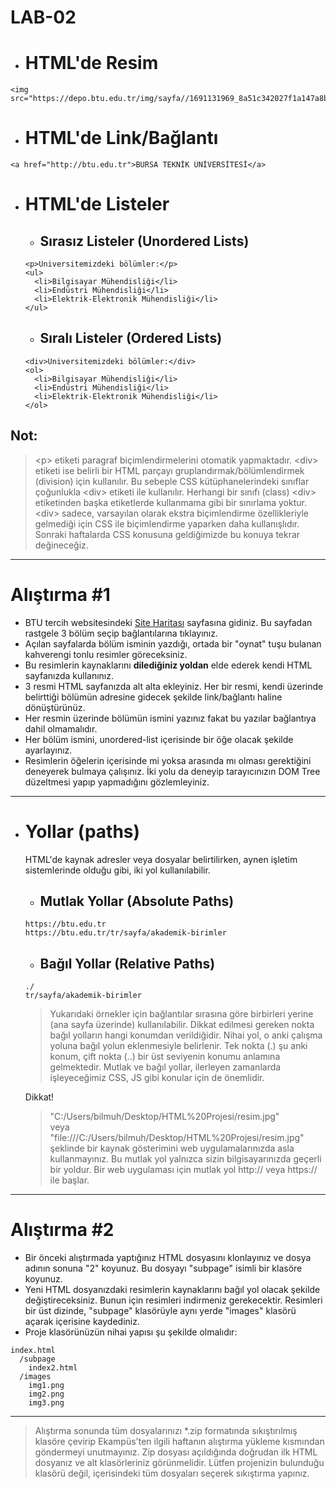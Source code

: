 # LAB-02

- # HTML'de Resim
```
<img src="https://depo.btu.edu.tr/img/sayfa//1691131969_8a51c342027f1a147a8b.png">
```

- # HTML'de Link/Bağlantı
```
<a href="http://btu.edu.tr">BURSA TEKNİK ÜNİVERSİTESİ</a>
```

- # HTML'de Listeler
  - ## Sırasız Listeler (Unordered Lists)
  ```
  <p>Üniversitemizdeki bölümler:</p>
  <ul>
    <li>Bilgisayar Mühendisliği</li>
    <li>Endüstri Mühendisliği</li>
    <li>Elektrik-Elektronik Mühendisliği</li>
  </ul>
  ```
  - ## Sıralı Listeler (Ordered Lists)
  ```
  <div>Üniversitemizdeki bölümler:</div>
  <ol>
    <li>Bilgisayar Mühendisliği</li>
    <li>Endüstri Mühendisliği</li>
    <li>Elektrik-Elektronik Mühendisliği</li>
  </ol>
  ```
## Not:
> \<p> etiketi paragraf biçimlendirmelerini otomatik yapmaktadır. \<div> etiketi ise belirli bir HTML parçayı gruplandırmak/bölümlendirmek (division) için kullanılır. Bu sebeple CSS kütüphanelerindeki sınıflar çoğunlukla \<div> etiketi ile kullanılır.
> Herhangi bir sınıfı (class) \<div> etiketinden başka etiketlerde kullanmama gibi bir sınırlama yoktur. \<div> sadece, varsayılan olarak ekstra biçimlendirme özellikleriyle gelmediği için CSS ile biçimlendirme yaparken daha kullanışlıdır.
> Sonraki haftalarda CSS konusuna geldiğimizde bu konuya tekrar değineceğiz.

---
# Alıştırma #1
- BTU tercih websitesindeki [Site Haritası](https://tercih.btu.edu.tr/tr/sayfa/sitemap) sayfasına gidiniz. Bu sayfadan rastgele 3 bölüm seçip bağlantılarına tıklayınız.
- Açılan sayfalarda bölüm isminin yazdığı, ortada bir "oynat" tuşu bulanan kahverengi tonlu resimler göreceksiniz.
- Bu resimlerin kaynaklarını **dilediğiniz yoldan** elde ederek kendi HTML sayfanızda kullanınız.
- 3 resmi HTML sayfanızda alt alta ekleyiniz. Her bir resmi, kendi üzerinde belirttiği bölümün adresine gidecek şekilde link/bağlantı haline dönüştürünüz.
- Her resmin üzerinde bölümün ismini yazınız fakat bu yazılar bağlantıya dahil olmamalıdır.
- Her bölüm ismini, unordered-list içerisinde bir öğe olacak şekilde ayarlayınız.
- Resimlerin öğelerin içerisinde mi yoksa arasında mı olması gerektiğini deneyerek bulmaya çalışınız. İki yolu da deneyip tarayıcınızın DOM Tree düzeltmesi yapıp yapmadığını gözlemleyiniz.
---

- # Yollar (paths)
  HTML'de kaynak adresler veya dosyalar belirtilirken, aynen işletim sistemlerinde olduğu gibi, iki yol kullanılabilir.
  - ## Mutlak Yollar (Absolute Paths)
  ```
  https://btu.edu.tr
  https://btu.edu.tr/tr/sayfa/akademik-birimler
  ```
  - ## Bağıl Yollar (Relative Paths)
  ```
  ./
  tr/sayfa/akademik-birimler
  ```
  > Yukarıdaki örnekler için bağlantılar sırasına göre birbirleri yerine (ana sayfa üzerinde) kullanılabilir.
  > Dikkat edilmesi gereken nokta bağıl yolların hangi konumdan verildiğidir. Nihai yol, o anki çalışma yoluna bağıl yolun eklenmesiyle belirlenir. 
  > Tek nokta (.) şu anki konum, çift nokta (..) bir üst seviyenin konumu anlamına gelmektedir.
  > Mutlak ve bağıl yollar, ilerleyen zamanlarda işleyeceğimiz CSS, JS gibi konular için de önemlidir.

  Dikkat!
  > "C:/Users/bilmuh/Desktop/HTML%20Projesi/resim.jpg" \
  > veya \
  > "file:///C:/Users/bilmuh/Desktop/HTML%20Projesi/resim.jpg" \
  > şeklinde bir kaynak gösterimini web uygulamalarınızda asla kullanmayınız. Bu mutlak yol yalnızca sizin bilgisayarınızda geçerli bir yoldur. Bir web uygulaması için mutlak yol http:// veya https:// ile başlar.

---
# Alıştırma #2
- Bir önceki alıştırmada yaptığınız HTML dosyasını klonlayınız ve dosya adının sonuna "2" koyunuz. Bu dosyayı "subpage" isimli bir klasöre koyunuz.
- Yeni HTML dosyanızdaki resimlerin kaynaklarını bağıl yol olacak şekilde değiştireceksiniz. Bunun için resimleri indirmeniz gerekecektir. Resimleri bir üst dizinde, "subpage" klasörüyle aynı yerde "images" klasörü açarak içerisine kaydediniz.
- Proje klasörünüzün nihai yapısı şu şekilde olmalıdır:
```
index.html
  /subpage
    index2.html
  /images
    img1.png
    img2.png
    img3.png
```
---

> Alıştırma sonunda tüm dosyalarınızı *.zip formatında sıkıştırılmış klasöre çevirip Ekampüs'ten ilgili haftanın alıştırma yükleme kısmından göndermeyi unutmayınız. Zip dosyası açıldığında doğrudan ilk HTML dosyanız ve alt klasörleriniz görünmelidir. Lütfen projenizin bulunduğu klasörü değil, içerisindeki tüm dosyaları seçerek sıkıştırma yapınız.
